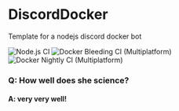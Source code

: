 # DiscordDocker
Template for a nodejs discord docker bot

![Node.js CI](https://github.com/BiosPlus/DiscordDocker/workflows/Node.js%20CI/badge.svg)
![Docker Bleeding CI (Multiplatform)](https://github.com/BiosPlus/DiscordDocker/workflows/Docker%20Bleeding%20CI%20(Multiplatform)/badge.svg?branch=master)
![Docker Nightly CI (Multiplatform)](https://github.com/BiosPlus/DiscordDocker/workflows/Docker%20Nightly%20CI%20(Multiplatform)/badge.svg)

### Q: How well does she science?
#### A: very very well!
